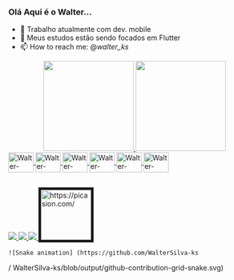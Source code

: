 ### Olá Aqui é o Walter...

- 🔭 Trabalho atualmente com dev. mobile
- 🌱 Meus estudos estão sendo focados em Flutter
- 📫 How to reach me: @_walter_ks_

<div align = "center">
  <a href="https://github.com/WalterSilva-ks">
  <img height = "180em" src = "https://github-readme-stats.vercel.app/api?username=WalterSilva-ks&show_icons=true&theme=dark&include_all_commits=true&count_private=true" />
  <img height = "180em" src = "https://github-readme-stats.vercel.app/api/top-langs/?username=WalterSilva-ks&layout=compact&langs_count=7&theme=dark" />
</div>
  
 <div>
<img align = "center" alt = "Walter-Dart" height = "40" width = "50" src="https://cdn.jsdelivr.net/gh/devicons/devicon/icons/dart/dart-original-wordmark.svg"  />
<img align = "center" alt = "Walter-Flutter" height = "40" width = "50" src="https://cdn.jsdelivr.net/gh/devicons/devicon/icons/flutter/flutter-original.svg" />
<img align = "center" alt = "Walter-Firebase" height = "40" width = "50" src="https://cdn.jsdelivr.net/gh/devicons/devicon/icons/firebase/firebase-plain-wordmark.svg" />
<img align = "center" alt = "Walter-HTML" height = "40" width = "50" src="https://cdn.jsdelivr.net/gh/devicons/devicon/icons/html5/html5-original.svg" />
<img align = "center" alt = "Walter-CSS" height = "40" width = "50" src="https://cdn.jsdelivr.net/gh/devicons/devicon/icons/css3/css3-original.svg" />
<img align = "center" alt = "Walter-JavaScript" height = "40" width = "50" src="https://cdn.jsdelivr.net/gh/devicons/devicon/icons/javascript/javascript-original.svg" />
 </div> 
  
##
  
<div> 
  <a href="https://instagram.com/_walter_ks_" target="_blank"> <img src =	https://img.shields.io/badge/Instagram-E4405F?style=for-the-badge&logo=instagram&logoColor=white> </a>
  <a href = "mailto:walter2000ks@gmail.com"> <img src = "https://img.shields.io/badge/-Gmail-%23333?style=for-the-badge&logo=gmail&logoColor=white" target = "_ blank"> </a>
  <a href="https://www.linkedin.com/in/walter-silva-28a568176/" target="_blank"><img src="https://img.shields.io/badge/LinkedIn-0077B5?style=for-the-badge&logo=linkedin&logoColor=white"</> </a>
  <a href="https://picasion.com/"><img src="https://i.picasion.com/pic91/50186881626a48fe1afbc550e630e251.gif" width="100" height="100" border="5" alt="https://picasion.com/" /></a>

  
    ![Snake animation] (https://github.com/WalterSilva-ks
/
WalterSilva-ks/blob/output/github-contribution-grid-snake.svg)
 
 </div>
